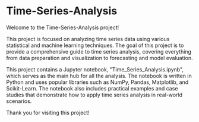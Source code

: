 # Time-Series-Analysis

Welcome to the Time-Series-Analysis project! 

This project is focused on analyzing time series data using various statistical and machine learning techniques. The goal of this project is to provide a comprehensive guide to time series analysis, covering everything from data preparation and visualization to forecasting and model evaluation.

This project contains a Jupyter notebook, "Time_Series_Analysis.ipynb", which serves as the main hub for all the analysis. The notebook is written in Python and uses popular libraries such as NumPy, Pandas, Matplotlib, and Scikit-Learn. The notebook also includes practical examples and case studies that demonstrate how to apply time series analysis in real-world scenarios.

Thank you for visiting this project!
